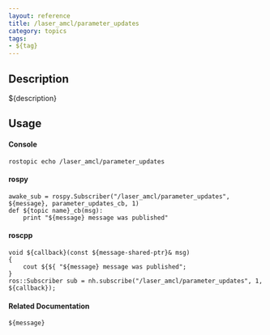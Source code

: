 ```yaml
---
layout: reference
title: /laser_amcl/parameter_updates
category: topics
tags: 
- ${tag}
---
```


## Description
${description}

## Usage
#### Console
```
rostopic echo /laser_amcl/parameter_updates
```

#### rospy
```
awake_sub = rospy.Subscriber("/laser_amcl/parameter_updates", ${message}, parameter_updates_cb, 1)
def ${topic name}_cb(msg):
    print "${message} message was published"
```

#### roscpp
```
void ${callback}(const ${message-shared-ptr}& msg)
{
    cout ${${ "${message} message was published";
}
ros::Subscriber sub = nh.subscribe("/laser_amcl/parameter_updates", 1, ${callback});
```

#### Related Documentation
``${message}``  